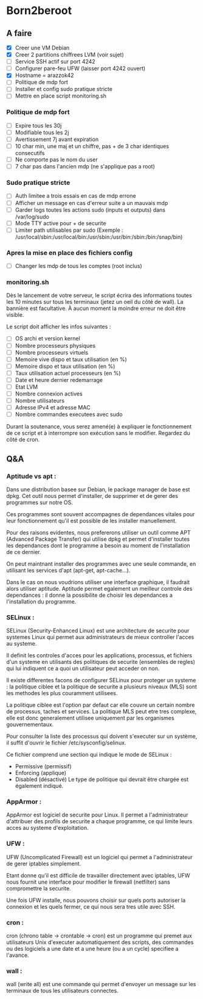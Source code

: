 # Born2beroot

## A faire

- [x] Creer une VM Debian
- [x] Creer 2 partitions chiffrees LVM (voir sujet)
- [ ] Service SSH actif sur port 4242
- [ ] Configurer pare-feu UFW (laisser port 4242 ouvert)
- [x] Hostname = arazzok42
- [ ] Politique de mdp fort
- [ ] Installer et config sudo pratique stricte
- [ ] Mettre en place script monitoring.sh

### Politique de mdp fort

- [ ] Expire tous les 30j
- [ ] Modifiable tous les 2j
- [ ] Avertissement 7j avant expiration
- [ ] 10 char min, une maj et un chiffre, pas + de 3 char identiques consecutifs
- [ ] Ne comporte pas le nom du user
- [ ] 7 char pas dans l'ancien mdp (ne s'applique pas a root)
 
### Sudo pratique stricte

- [ ] Auth limitee a trois essais en cas de mdp errone
- [ ] Afficher un message en cas d'erreur suite a un mauvais mdp
- [ ] Garder logs toutes les actions sudo (inputs et outputs) dans /var/log/sudo
- [ ] Mode TTY active pour + de securite
- [ ] Limiter path utilisables par sudo (Exemple : /usr/local/sbin:/usr/local/bin:/usr/sbin:/usr/bin:/sbin:/bin:/snap/bin)

### Apres la mise en place des fichiers config

- [ ] Changer les mdp de tous les comptes (root inclus)

### monitoring.sh

Dès le lancement de votre serveur, le script écrira des informations toutes les 10 minutes sur tous les terminaux (jetez un oeil du côté de wall). La bannière est facultative. À aucun moment la moindre erreur ne doit être visible.

Le script doit afficher les infos suivantes :

- [ ] OS archi et version kernel
- [ ] Nombre processeurs physiques
- [ ] Nombre processeurs virtuels
- [ ] Memoire vive dispo et taux utilisation (en %)
- [ ] Memoire dispo et taux utilisation (en %)
- [ ] Taux utilisation actuel processeurs (en %)
- [ ] Date et heure dernier redemarrage
- [ ] Etat LVM
- [ ] Nombre connexion actives
- [ ] Nombre utilisateurs
- [ ] Adresse IPv4 et adresse MAC
- [ ] Nombre commandes executees avec sudo

Durant la soutenance, vous serez amené(e) à expliquer le fonctionnement de ce script et à interrompre son exécution sans le modifier. Regardez du côté de cron.

## Q&A

### Aptitude vs apt :

Dans une distribution basee sur Debian, le package manager de base est dpkg. Cet outil nous permet d'installer, de supprimer et de gerer des programmes sur notre OS.

Ces programmes sont souvent accompagnes de dependances vitales pour leur fonctionnement qu'il est possible de les installer manuellement.

Pour des raisons evidentes, nous prefererons utiliser un outil comme APT (Advanced Package Transfer) qui utilise dpkg et permet d'installer toutes les dependances dont le programme a besoin au moment de l'installation de ce dernier.

On peut maintnant installer des programmes avec une seule commande, en utilisant les services d'apt (apt-get, apt-cache...).

Dans le cas on nous voudrions utiliser une interface graphique, il faudrait alors utiliser aptitude.
Aptitude permet egalement un meilleur controle des dependances : il donne la possibilite de choisir les dependances a l'installation du programme.

### SELinux :

SELinux (Security-Enhanced Linux) est une architecture de securite pour systemes Linux qui permet aux administrateurs de mieux controller l'acces au systeme.

Il definit les controles d'acces pour les applications, processus, et fichiers d'un systeme en utilisants des politiques de securite (ensembles de regles) qui lui indiquent ce a quoi un utilisateur peut acceder on non.

Il existe differentes facons de configurer SELinux pour proteger un systeme : la politique ciblee et la politique de securite a plusieurs niveaux (MLS) sont les methodes les plus couramment utilisees.

La politique ciblee est l'option par defaut car elle couvre un certain nombre de processus, taches et services. La politique MLS peut etre tres complexe, elle est donc generalement utilisee uniquement par les organismes gouvernementaux.

Pour consulter la liste des processus qui doivent s'executer sur un système, il suffit d'ouvrir le fichier /etc/sysconfig/selinux.

Ce fichier comprend une section qui indique le mode de SELinux :
- Permissive (permissif)
- Enforcing (applique)
- Disabled (désactivé)
Le type de politique qui devrait être chargée est également indiqué.

### AppArmor :

AppArmor est logiciel de securite pour Linux. Il permet a l'administrateur d'attribuer des profils de securite a chaque programme, ce qui limite leurs acces au systeme d'exploitation.

### UFW :

UFW (Uncomplicated Firewall) est un logiciel qui permet a l'administrateur de gerer iptables simplement.

Etant donne qu'il est difficile de travailler directement avec iptables, UFW nous fournit une interface pour modifier le firewall (netfilter) sans compromettre la securite. 

Une fois UFW installe, nous pouvons choisir sur quels ports autoriser la connexion et les quels fermer, ce qui nous sera tres utile avec SSH.

### cron :

cron (chrono table -> crontable -> cron) est un programme qui premet aux utilisateurs Unix d'executer automatiquement des scripts, des commandes ou des logiciels a une date et a une heure (ou a un cycle) specifiee a l'avance.

### wall :

wall (write all) est une commande qui permet d'envoyer un message sur les terminaux de tous les utilisateurs connectes.
